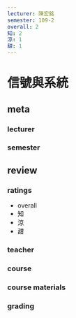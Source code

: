 ```yaml
---
lecturer: 陳宏銘
semester: 109-2
overall: 2
知: 2
涼: 1
甜: 1
---
```

# 信號與系統
## meta
### lecturer
### semester 
## review
### ratings
- overall
- 知
- 涼
- 甜
### teacher
### course
### course materials
### grading